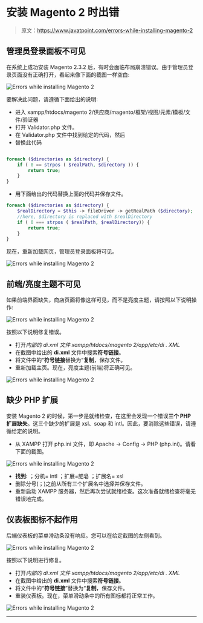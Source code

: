 # 安装 Magento 2 时出错

> 原文：<https://www.javatpoint.com/errors-while-installing-magento-2>

## 管理员登录面板不可见

在系统上成功安装 Magento 2.3.2 后，有时会面临布局崩溃错误。由于管理员登录页面没有正确打开，看起来像下面的截图一样空白:

![Errors while installing Magento 2](img/e1ed854f86eaac33ad762652095aba20.png)

要解决此问题，请遵循下面给出的说明:

*   进入 xampp/htdocs/magento 2/供应商/magento/框架/视图/元素/模板/文件/验证器
*   打开 Validator.php 文件。
*   在 Validator.php 文件中找到给定的代码，然后
*   替换此代码

```php

foreach ($directories as $directory) {
	if ( 0 == strpos ( $realPath, $directory )) {
		return true;
	}
}

```

*   用下面给出的代码替换上面的代码并保存文件。

```php
foreach ($directories as $directory) {
	$realDirectory = $this -> fileDriver -> getRealPath ($directory);
	//here, $directory is replaced with $realDirectory
	if ( 0 === strpos ( $realPath, $realDirectory)) {
		return true;
	}
}

```

现在，重新加载网页，管理员登录面板将可见。

![Errors while installing Magento 2](img/53be6933ce2c5590e18a203b6a0720a0.png)

## 前端/亮度主题不可见

如果前端界面缺失，商店页面将像这样可见，而不是亮度主题，请按照以下说明操作:

![Errors while installing Magento 2](img/abddbc946aeb068b07d9fdbee3913860.png)

按照以下说明修复错误。

*   打开*内部的 di.xml 文件 xampp/htdocs/magento 2/app/etc/di . XML*
*   在截图中给出的 **di.xml** 文件中搜索**符号链接**。
*   将文件中的“**符号链接**替换为“**复制**，保存文件。
*   重新加载主页。现在，亮度主题(前端)将正确可见。

![Errors while installing Magento 2](img/12e114e7a6ddc27cc0c2b6baae6eb8be.png)

## 缺少 PHP 扩展

安装 Magento 2 的时候，第一步是就绪检查，在这里会发现一个错误**三个 PHP 扩展缺失**。这三个缺少的扩展是 xsl、soap 和 intl。因此，要消除这些错误，请遵循给定的说明。

*   从 XAMPP 打开 php.ini 文件，即 Apache -> Config -> PHP (php.ini)。请看下面的截图。

![Errors while installing Magento 2](img/0771b06f8f036a811eb1cffba603df9f.png)

*   **找到:**
    ；分机= intl
    ；扩展=肥皂
    ；扩展名= xsl
*   删除分号(；)之前从所有三个扩展名中选择并保存文件。
*   重新启动 XAMPP 服务器，然后再次尝试就绪检查。这次准备就绪检查将毫无错误地完成。

## 仪表板图标不起作用

后端仪表板的菜单滑动条没有响应。您可以在给定截图的左侧看到。

![Errors while installing Magento 2](img/a6d4e3e882917154d88e034c54952623.png)

按照以下说明进行修复。

*   打开*内部的 di.xml 文件 xampp/htdocs/magento 2/app/etc/di . XML*
*   在截图中给出的 **di.xml** 文件中搜索**符号链接**。
*   将文件中的“**符号链接**”替换为“**复制**，保存文件。
*   重装仪表板。现在，菜单滑动条中的所有图标都将正常工作。

![Errors while installing Magento 2](img/c740a401c81aa06edd6e08b2284343ad.png)

* * *